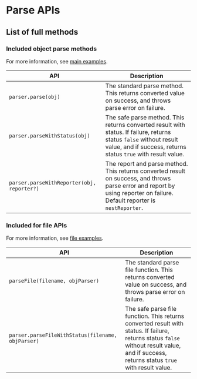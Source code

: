 # Parse APIs

## List of full methods

### Included object parse methods

For more information, see [main examples][main example].

| API | Description |
| --- | --- |
| `parser.parse(obj)` | The standard parse method.  This returns converted value on success, and throws parse error on failure. |
| `parser.parseWithStatus(obj)` | The safe parse method.  This returns converted result with status.  If failure, returns status `false` without result value, and if success, returns status `true` with result value. |
| `parser.parseWithReporter(obj, reporter?)` | The report and parse method.  This returns converted result on success, and throws parse error and report by using reporter on failure.  Default reporter is `nestReporter`. |

### Included for file APIs

For more information, see [file examples][file example].

| API | Description |
| --- | --- |
| `parseFile(filename, objParser)` | The standard parse file function.  This returns converted value on success, and throws parse error on failure. |
| `parser.parseFileWithStatus(filename, objParser)` | The safe parse file function.  This returns converted result with status.  If failure, returns status `false` without result value, and if success, returns status `true` with result value. |

[main example]: ../examples/main.js
[file example]: ../examples/file.js
